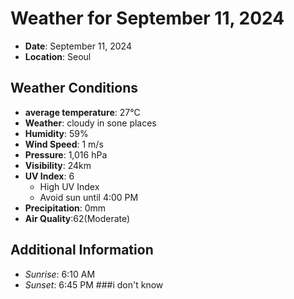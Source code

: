 # Weather for September 11, 2024
- **Date**: September 11, 2024
- **Location**: Seoul
## Weather Conditions
- **average temperature**: 27°C
- **Weather**: cloudy in sone places
- **Humidity**: 59%
- **Wind Speed**: 1 m/s
- **Pressure**: 1,016 hPa
- **Visibility**: 24km
- **UV Index**: 6 
  - High UV Index
  - Avoid sun until 4:00 PM
- **Precipitation**: 0mm
- **Air Quality**:62(Moderate)
## Additional Information
- _Sunrise_: 6:10 AM
- _Sunset_: 6:45 PM
###i don't know
